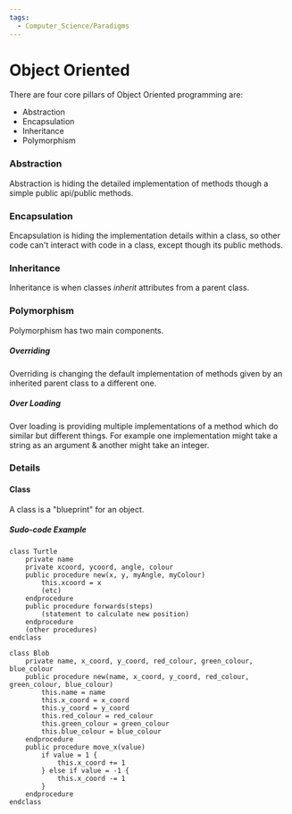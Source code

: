 ```yaml
---
tags:
  - Computer_Science/Paradigms
---
```

# Object Oriented
There are four core pillars of Object Oriented programming are:
- Abstraction
- Encapsulation
- Inheritance
- Polymorphism

### Abstraction
Abstraction is hiding the detailed implementation of methods though a simple public api/public methods.

### Encapsulation
Encapsulation is hiding the implementation details within a class, so other code can't interact with code in a class, except though its public methods.

### Inheritance
Inheritance is when classes *inherit* attributes from a parent class.

### Polymorphism
Polymorphism has two main components.
##### Overriding
Overriding is changing the default implementation of methods given by an inherited parent class to a different one.
##### Over Loading
Over loading is providing multiple implementations of a method which do similar but different things. For example one implementation might take a string as an argument & another might take an integer.

### Details

#### Class
A class is a "blueprint" for an object.

##### Sudo-code Example
```
class Turtle
    private name
    private xcoord, ycoord, angle, colour
    public procedure new(x, y, myAngle, myColour)
        this.xcoord = x
        (etc)
    endprocedure
    public procedure forwards(steps)
        (statement to calculate new position)
    endprocedure
    (other procedures)
endclass
```

```
class Blob
    private name, x_coord, y_coord, red_colour, green_colour, blue_colour
    public procedure new(name, x_coord, y_coord, red_colour, green_colour, blue_colour)
        this.name = name
        this.x_coord = x_coord
        this.y_coord = y_coord
        this.red_colour = red_colour
        this.green_colour = green_colour
        this.blue_colour = blue_colour
    endprocedure
    public procedure move_x(value)
        if value = 1 {
            this.x_coord += 1
        } else if value = -1 {
            this.x_coord -= 1
        }
    endprocedure
endclass
```